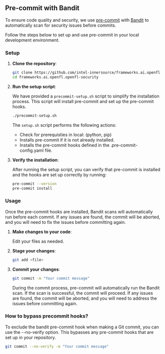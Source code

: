 ## Pre-commit with Bandit

To ensure code quality and security, we use [pre-commit](https://pre-commit.com/) with [Bandit](https://bandit.readthedocs.io/en/latest/) to automatically scan for security issues before commits. 

Follow the steps below to set up and use pre-commit in your local development environment.

### Setup

1. **Clone the repository**:
   
   ```sh
   git clone https://github.com/intel-innersource/frameworks.ai.openfl.openfl-security.git
   cd frameworks.ai.openfl.openfl-security
   ```
   
2. **Run the setup script**:

   We have provided a `precommit-setup.sh` script to simplify the installation process. This script will install pre-commit and set up the pre-commit hooks.

   ```sh
   ./precommit-setup.sh
   ```

   The `setup.sh` script performs the following actions:
   - Check for prerequisties in local: (python, pip)
   - Installs pre-commit if it is not already installed.
   - Installs the pre-commit hooks defined in the .pre-commit-config.yaml file.

3. **Verify the installation**:

   After running the setup script, you can verify that pre-commit is installed and the hooks are set up correctly by running:

   ```sh
   pre-commit --version
   pre-commit install
   ```

### Usage

Once the pre-commit hooks are installed, Bandit scans will automatically run before each commit. If any issues are found, the commit will be aborted, and you will need to fix the issues before committing again.

1. **Make changes to your code**:

   Edit your files as needed.

2. **Stage your changes**:

   ```sh
   git add <file>
   ```

3. **Commit your changes**:

   ```sh
   git commit -m "Your commit message"
   ```

   During the commit process, pre-commit will automatically run the Bandit scan. If the scan is successful, the commit will proceed. If any issues are found, the commit will be aborted, and you will need to address the issues before committing again.

### How to bypass precommit hooks?

To exclude the bandit pre-commit hook when making a Git commit, you can use the --no-verify option. This bypasses any pre-commit hooks that are set up in your repository.

```sh
git commit --no-verify -m "Your commit message"
```
